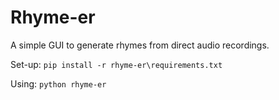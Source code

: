 # Rhyme-er

A simple GUI to generate rhymes from direct audio recordings.

Set-up: `pip install -r rhyme-er\requirements.txt`

Using: `python rhyme-er`
